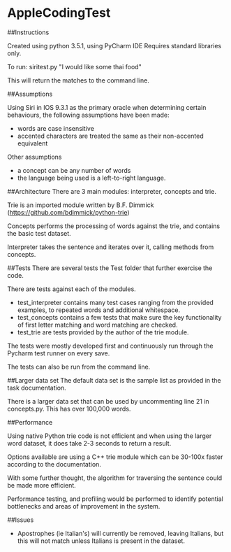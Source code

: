 # AppleCodingTest

##Instructions

Created using python 3.5.1, using PyCharm IDE
Requires standard libraries only.

To run:
siritest.py "I would like some thai food"

This will return the matches to the command line.


##Assumptions

Using Siri in IOS 9.3.1 as the primary oracle when determining certain behaviours, the following assumptions have been made:
- words are case insensitive
- accented characters are treated the same as their non-accented equivalent

Other assumptions
- a concept can be any number of words
- the language being used is a left-to-right language.



##Architecture
There are 3 main modules: interpreter, concepts and trie.

Trie is an imported module written by B.F. Dimmick (https://github.com/bdimmick/python-trie)

Concepts performs the processing of words against the trie, and contains the basic test dataset.

Interpreter takes the sentence and iterates over it, calling methods from concepts.


##Tests
There are several tests the Test folder that further exercise the code.

There are tests against each of the modules.

- test_interpreter contains many test cases ranging from the provided examples, to repeated words and additional whitespace.
- test_concepts contains a few tests that make sure the key functionality of first letter matching and word matching are checked.
- test_trie are tests provided by the author of the trie module.

The tests were mostly developed first and continuously run through the Pycharm test runner on every save.

The tests can also be run from the command line.


##Larger data set
The default data set is the sample list as provided in the task documentation.

There is a larger data set that can be used by uncommenting line 21 in concepts.py. This has over 100,000 words.



##Performance

Using native Python trie code is not efficient and when using the larger word dataset, it does take 2-3 seconds to return a result.

Options available are using a C++ trie module which can be 30-100x faster according to the documentation.

With some further thought, the algorithm for traversing the sentence could be made more efficient.

Performance testing, and profiling would be performed to identify potential bottlenecks and areas of improvement in the system.

##Issues

- Apostrophes (ie Italian's) will currently be removed, leaving Italians, but this will not match unless Italians is present in the dataset.
